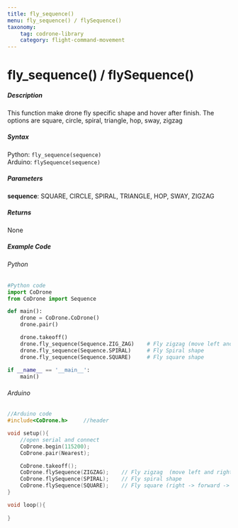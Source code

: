 ```yaml
---
title: fly_sequence()
menu: fly_sequence() / flySequence()
taxonomy:
	tag: codrone-library
	category: flight-command-movement
---
```


# fly_sequence() / flySequence()

##### Description

This function make drone fly specific shape and hover after finish. The options are square, circle, spiral, triangle, hop, sway, zigzag

##### Syntax
Python: ```fly_sequence(sequence)```<br />
Arduino: ```flySequence(sequence)```

##### Parameters

**sequence**: SQUARE, CIRCLE, SPIRAL, TRIANGLE, HOP, SWAY, ZIGZAG

##### Returns

None

##### Example Code
###### Python
```python
#Python code
import CoDrone
from CoDrone import Sequence

def main():
	drone = CoDrone.CoDrone()
	drone.pair()

	drone.takeoff()
	drone.fly_sequence(Sequence.ZIG_ZAG)	# Fly zigzag (move left and right 2 times each while move forward)
	drone.fly_sequence(Sequence.SPIRAL)		# Fly Spiral shape
	drone.fly_sequence(Sequence.SQUARE)		# Fly square shape
	
if __name__ == '__main__':
	main()

```
###### Arduino
```c
//Arduino code
#include<CoDrone.h>		//header

void setup(){
	//open serial and connect
	CoDrone.begin(115200);
	CoDrone.pair(Nearest);

	CoDrone.takeoff();
	CoDrone.flySequence(ZIGZAG);	// Fly zigzag  (move left and right 2 times each while move forward)
	CoDrone.flySequence(SPIRAL);	// Fly spiral shape
	CoDrone.flySequence(SQUARE);	// Fly square (right -> forward -> left -> backward)	
}

void loop(){
	
}


```